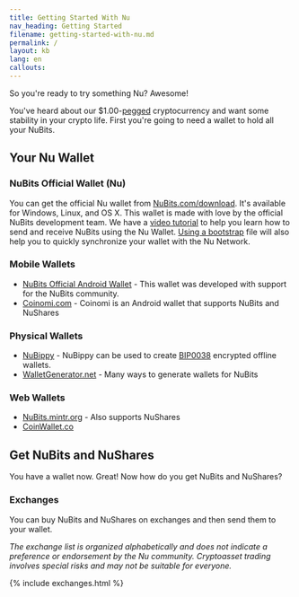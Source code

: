 ```yaml
---
title: Getting Started With Nu
nav_heading: Getting Started
filename: getting-started-with-nu.md
permalink: /
layout: kb
lang: en
callouts:
---
```


So you're ready to try something Nu? Awesome!

You've heard about our $1.00-[pegged](https://docs.nubits.com/glossary/#peg) cryptocurrency and want some stability in your crypto life. First you're going to need a wallet to hold all your NuBits.

## Your Nu Wallet

### NuBits Official Wallet (Nu)

You can get the official Nu wallet from [NuBits.com/download](https://nubits.com/download). It's available for Windows, Linux, and OS X. This wallet is made with love by the official NuBits development team. We have a [video tutorial](https://www.youtube.com/watch?v=LZXO4HY3tDc) to help you learn how to send and receive NuBits using the Nu Wallet. [Using a bootstrap](https://docs.nubits.com/using-a-bootstrap/) file will also help you to quickly synchronize your wallet with the Nu Network.

### Mobile Wallets
* [NuBits Official Android Wallet](https://play.google.com/store/apps/details?id=com.matthewmitchell.nubits_android_wallet) - This wallet was developed with support for the NuBits community.
* [Coinomi.com](http://coinomi.com) - Coinomi is an Android wallet that supports NuBits and NuShares

### Physical Wallets

  * [NuBippy](http://bippy.org/nubippy) - NuBippy can be used to create [BIP0038](https://github.com/bitcoin/bips/blob/master/bip-0038.mediawiki) encrypted offline wallets.
  * [WalletGenerator.net](https://walletgenerator.net/?currency=Nubits) - Many ways to generate wallets for NuBits

### Web Wallets
 * [NuBits.mintr.org](https://nubits.mintr.org/) - Also supports NuShares
 * [CoinWallet.co](https://coinwallet.co)

## Get NuBits and NuShares

You have a wallet now. Great! Now how do you get NuBits and NuShares?

### Exchanges

You can buy NuBits and NuShares on exchanges and then send them to your wallet.

*The exchange list is organized alphabetically and does not indicate a preference or endorsement by the Nu community. Cryptoasset trading involves special risks and may not be suitable for everyone.*

{% include exchanges.html %}
